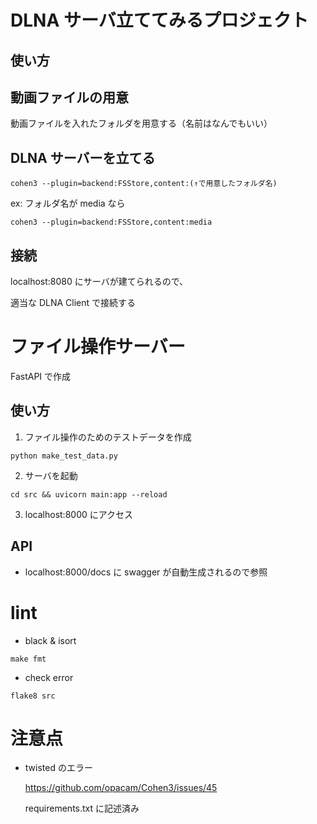 # DLNA サーバ立ててみるプロジェクト

## 使い方

## 動画ファイルの用意

動画ファイルを入れたフォルダを用意する（名前はなんでもいい）

## DLNA サーバーを立てる

```
cohen3 --plugin=backend:FSStore,content:(↑で用意したフォルダ名)
```

ex: フォルダ名が media なら

```
cohen3 --plugin=backend:FSStore,content:media
```

## 接続

localhost:8080 にサーバが建てられるので、

適当な DLNA Client で接続する

# ファイル操作サーバー

FastAPI で作成

## 使い方

1. ファイル操作のためのテストデータを作成

```
python make_test_data.py
```

2. サーバを起動

```
cd src && uvicorn main:app --reload
```

3. localhost:8000 にアクセス

## API

- localhost:8000/docs に swagger が自動生成されるので参照

# lint

- black & isort

```
make fmt
```

- check error

```
flake8 src
```

# 注意点

- twisted のエラー

  https://github.com/opacam/Cohen3/issues/45

  requirements.txt に記述済み
